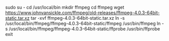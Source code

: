 sudo su -
cd /usr/local/bin
mkdir ffmpeg
cd ffmpeg
wget https://www.johnvansickle.com/ffmpeg/old-releases/ffmpeg-4.0.3-64bit-static.tar.xz
tar -xvf ffmpeg-4.0.3-64bit-static.tar.xz
ln -s /usr/local/bin/ffmpeg/ffmpeg-4.0.3-64bit-static/ffmpeg /usr/bin/ffmpeg
ln -s /usr/local/bin/ffmpeg/ffmpeg-4.0.3-64bit-static/ffprobe /usr/bin/ffprobe
exit